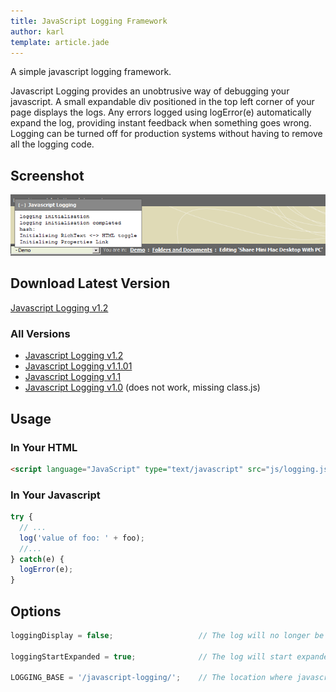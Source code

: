 ```yaml
---
title: JavaScript Logging Framework
author: karl
template: article.jade
---
```


A simple javascript logging framework.

Javascript Logging provides an unobtrusive way of debugging your javascript. A small expandable div positioned in the top left corner of your page displays the logs. Any errors logged using logError(e) automatically expand the log, providing instant feedback when something goes wrong. Logging can be turned off for production systems without having to remove all the logging code.

## Screenshot

![Image:JavascriptLogging.png](JavascriptLogging.png)

## Download Latest Version

[Javascript Logging v1.2](javascript-logging-1.2.zip)

### All Versions

*   [Javascript Logging v1.2](javascript-logging-1.2.zip)
*   [Javascript Logging v1.1.01](javascript-logging-1.1.01.zipzip")
*   [Javascript Logging v1.1](javascript-logging-1.1.zip)
*   [Javascript Logging v1.0](javscript-logging-1.0.zip) (does not work, missing class.js)

## Usage

### In Your HTML

```html
<script language="JavaScript" type="text/javascript" src="js/logging.js"></script>
```

### In Your Javascript

```javascript
try {
  // ...
  log('value of foo: ' + foo);
  //...
} catch(e) {
  logError(e);
}
```

## Options

```javascript
loggingDisplay = false;                   // The log will no longer be created or displayed

loggingStartExpanded = true;              // The log will start expanded

LOGGING_BASE = '/javascript-logging/';    // The location where javascript logging was unzipped to
```
